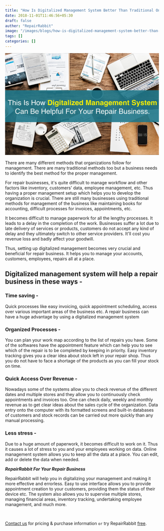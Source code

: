 ```yaml
---
title: "How Is Digitalized Management System Better Than Traditional Ones?"
date: 2018-11-01T11:46:56+05:30
draft: false
auther: "RepairRabbit"
image: "/images/blogs/how-is-digitalized-management-system-better-than-traditional-ones.jpg"
tags: []
categories: []
---
```

<img src="/images/blogs/how-is-digitalized-management-system-better-than-traditional-ones.jpg" />


There are many different methods that organizations follow for management. There are many traditional methods too but a business needs to identify the best method for the proper management.

For repair businesses, it's quite difficult to manage workflow and other factors like inventory, customers' data, employee management, etc. Thus having a proper management setup which helps you to develop the organization is crucial. There are still many businesses using traditional methods for management of the business like maintaining books for accounting, difficult processes for invoices, appointments, etc. 

It becomes difficult to manage paperwork for all the lengthy processes. It leads to a delay in the completion of the work. Businesses suffer a lot due to late delivery of services or products, customers do not accept any kind of delay and they ultimately switch to other service providers.
It'll cost you revenue loss and badly affect your goodwill.

Thus, setting up digitalized management becomes very crucial and beneficial for repair business. It helps you to manage your accounts, customers, employees, repairs all at a place.

## Digitalized management system will help a repair business in these ways - 

### Time saving - 

Quick processes like easy invoicing, quick appointment scheduling, access over various important areas of the business etc. A repair business can have a huge advantage by using a digitalized management system

### Organized Processes - 

You can plan your work map according to the list of repairs you have. Some of the softwares have the appointment feature which can help you to see which of the repair is to be completed by keeping in priority. Easy inventory tracking gives you a clear idea about stock left in your repair shop. Thus you do not have to face a shortage of the products as you can fill your stock on time.

### Quick Access Over Revenue - 

Nowadays some of the systems allow you to check revenue of the different dates and multiple stores and they allow you to continuously check appointments and invoices too. One can check daily, weekly and monthly revenue as to get clear ideas about the sales cycle of the organization.
Data entry onto the computer with its formatted screens and built-in databases of customers and stock records can be carried out more quickly than any manual processing.

### Less stress -

Due to a huge amount of paperwork, it becomes difficult to work on it. Thus it causes a lot of stress to you and your employees working on data.
Online management system allows you to keep all the data at a place. You can edit, add or delete the data when needed.

___RepairRabbit For Your Repair Business___

RepairRabbit will help you in digitalizing your management and making it more effective and errorless. Easy to use interface allows you to provide appointment creation to your customers, providing them the status of their device etc. The system also allows you to supervise multiple stores, managing financial areas, inventory tracking, undertaking employee management, and much more.

<br>

<a href="mailto:contact@repairrabbit.co?subject=Query of RepairRabbit" target="_blank">Contact us</a> for pricing & purchase information `or` try RepairRabbit <a href="https://demo.repairrabbit.co/admin" rel="noopener" target="_blank" title="RepairRabbit Demo">free</a>.

<br>